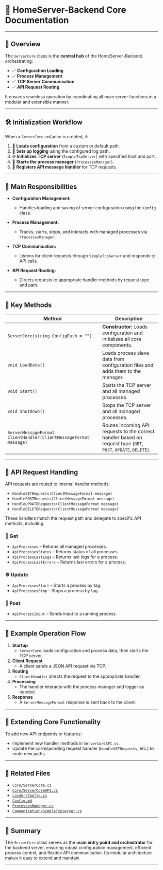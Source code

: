 # 🌟 HomeServer-Backend Core Documentation

---

## 🚀 Overview

The `ServerCore` class is the **central hub** of the HomeServer-Backend, orchestrating:

- ✅ **Configuration Loading**
- ✅ **Process Management**
- ✅ **TCP Server Communication**
- ✅ **API Request Routing**

It ensures seamless operation by coordinating all main server functions in a modular and extensible manner.

---

## 🛠️ Initialization Workflow

When a `ServerCore` instance is created, it:

1. 📁 **Loads configuration** from a custom or default path.
2. 📝 **Sets up logging** using the configured log path.
3. 🌐 **Initializes TCP server** (`SimpleTcpServer`) with specified host and port.
4. 🔄 **Starts the process manager** (`ProcessesManager`).
5. 📨 **Registers API message handler** for TCP requests.

---

## 🎯 Main Responsibilities

- **Configuration Management:**  
  - Handles loading and saving of server configuration using the `Config` class.

- **Process Management:**  
  - Tracks, starts, stops, and interacts with managed processes via `ProcessesManager`.

- **TCP Communication:**  
  - Listens for client requests through `SimpleTcpServer` and responds to API calls.

- **API Request Routing:**  
  - Directs requests to appropriate handler methods by request type and path.

---

## 🔑 Key Methods

| Method | Description |
|--------|-------------|
| `ServerCore(string ConfigPath = "")` | **Constructor:** Loads configuration and initializes all core components. |
| `void LoadData()` | Loads process slave data from configuration files and adds them to the manager. |
| `void Start()` | Starts the TCP server and all managed processes. |
| `void Shutdown()` | Stops the TCP server and all managed processes. |
| `ServerMessageFormat ClientHandler(ClientMessageFormat message)` | Routes incoming API requests to the correct handler based on request type (`GET`, `POST`, `UPDATE`, `DELETE`). |

---

## 🔄 API Request Handling

API requests are routed to internal handler methods:

- `HandleGETRequests(ClientMessageFormat message)`
- `HandlePOSTRequests(ClientMessageFormat message)`
- `HandleUPDATERequests(ClientMessageFormat message)`
- `HandleDELETERequests(ClientMessageFormat message)`

These handlers match the request path and delegate to specific API methods, including:

### 📩 Get
- `ApiProcesses` – Returns all managed processes.
- `ApiProcessesStatus` – Returns status of all processes.
- `ApiProcessLastLogs` – Returns last logs for a process.
- `ApiProcessLastErrors` – Returns last errors for a process.

### ⚙ Update
- `ApiProcessesStart` – Starts a process by tag.
- `ApiProcessesStop` – Stops a process by tag.

### 📮 Post
- `ApiProcessInput` – Sends input to a running process.

---

## 📝 Example Operation Flow

1. **Startup**
    - `ServerCore` loads configuration and process data, then starts the TCP server.
2. **Client Request**
    - A client sends a JSON API request via TCP.
3. **Routing**
    - `ClientHandler` directs the request to the appropriate handler.
4. **Processing**
    - The handler interacts with the process manager and logger as needed.
5. **Response**
    - A `ServerMessageFormat` response is sent back to the client.

---

## 🧩 Extending Core Functionality

To add new API endpoints or features:

- Implement new handler methods in `ServerCoreAPI.cs`.
- Update the corresponding request handler (`HandleGETRequests`, etc.) to route new paths.

---

## 📂 Related Files

- [`Core/ServerCore.cs`](../Core/ServerCore.cs)
- [`Core/ServerCoreAPI.cs`](../Core/ServerCoreAPI.cs)
- [`Loader/Config.cs`](../Loader/Config.cs)
- [`Config.md`](./Config.md)
- [`ProcessesManager.cs`](../ProcessesManager.cs)
- [`Communication/SimpleTcpServer.cs`](../Communication/SimpleTcpServer.cs)

---

## 🏁 Summary

The `ServerCore` class serves as the **main entry point and orchestrator** for the backend server, ensuring robust configuration management, efficient process control, and flexible API communication. Its modular architecture makes it easy to extend and maintain.

---
